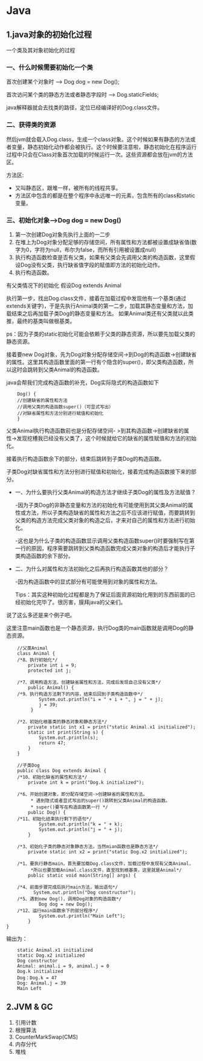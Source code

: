 # Java

## 1.java对象的初始化过程

一个类及其对象初始化的过程
###	一、什么时候需要初始化一个类

首次创建某个对象时 —> Dog dog = new Dog(); 

首次访问某个类的静态方法或者静态字段时 —> Dog.staticFields;

java解释器就会去找类的路径，定位已经编译好的Dog.class文件。

###	二、获得类的资源

然后jvm就会载入Dog.class，生成一个class对象。这个时候如果有静态的方法或者变量，静态初始化动作都会被执行。这个时候要注意啦，静态初始化在程序运行过程中只会在Class对象首次加载的时候运行一次。这些资源都会放在jvm的方法区。

方法区: 

- 又叫静态区，跟堆一样，被所有的线程共享。 
- 方法区中包含的都是在整个程序中永远唯一的元素，包含所有的class和static变量。

###	三、初始化对象—>Dog dog = new Dog()

1.	第一次创建Dog对象先执行上面的一二步 
2.	在堆上为Dog对象分配足够的存储空间，所有属性和方法都被设置成缺省值(数字为0，字符为null，布尔为false，而所有引用被设置成null） 
3.	执行构造函数检查是否有父类，如果有父类会先调用父类的构造函数，这里假设Dog没有父类，执行缺省值字段的赋值即方法的初始化动作。 
4.	执行构造函数。

有父类情况下的初始化
假设Dog extends Animal

执行第一步，找出Dog.class文件，接着在加载过程中发现他有一个基类(通过extends关键字)，于是先执行Animal类的第一二步，加载其静态变量和方法，加载结束之后再加载子类Dog的静态变量和方法。 
如果Animal类还有父类就以此类推，最终的基类叫做根基类。

ps：因为子类的static初始化可能会依赖于父类的静态资源，所以要先加载父类的静态资源。

接着要new Dog对象，先为Dog对象分配存储空间->到Dog的构造函数->创建缺省的属性。这里其构造函数里面的第一行有个隐含的super()，即父类构造函数，所以这时会跳转到父类Animal的构造函数。

java会帮我们完成构造函数的补充，Dog实际隐式的构造函数如下

		Dog() { 
		//创建缺省的属性和方法 
		//调用父类的构造函数super()（可显式写出） 
		//对缺省属性和方法分别进行赋值和初始化 
		}

父类Animal执行构造函数前也是分配存储空间- >到其构造函数->创建缺省的属性->发现挖槽我已经没有父类了，这个时候就给它的缺省的属性赋值和方法的初始化。

接着执行构造函数余下的部分，结束后跳转到子类Dog的构造函数。

子类Dog对缺省属性和方法分别进行赋值和初始化，接着完成构造函数接下来的部分。

*	一、为什么要执行父类Animal的构造方法才继续子类Dog的属性及方法赋值？ 
	
	-因为子类Dog的非静态变量和方法的初始化有可能使用到其父类Animal的属性或方法，所以子类构造缺省的属性和方法之后不应该进行赋值，而要跳转到父类的构造方法完成父类对象的构造之后，才来对自己的属性和方法进行初始化。 
	
	-这也是为什么子类的构造函数显示调用父类构造函数super()时要强制写在第一行的原因，程序需要跳转到父类构造函数完成父类对象的构造后才能执行子类构造函数的余下部分。

*	二、为什么对属性和方法初始化之后再执行构造函数其他的部分？ 
	
	-因为构造函数中的显式部分有可能使用到对象的属性和方法。


	Tips：其实这种初始化过程都是为了保证后面资源初始化用到的东西前面的已经初始化完毕了。很厉害，膜拜java的父亲们。

说了这么多还是来个例子吧。

这里注意main函数也是一个静态资源，执行Dog类的main函数就是调用Dog的静态资源。

		//父类Animal
		class Animal {  
		/*8、执行初始化*/  
		    private int i = 9;  
		    protected int j;  
		
		/*7、调用构造方法，创建缺省属性和方法，完成后发现自己没有父类*/  
		    public Animal() {  
		/*9、执行构造方法剩下的内容，结束后回到子类构造函数中*/  
		        System.out.println("i = " + i + ", j = " + j);  
		        j = 39;  
		     }  
		
		/*2、初始化根基类的静态对象和静态方法*/  
		    private static int x1 = print("static Animal.x1 initialized");  
		    static int print(String s) {  
		        System.out.println(s);  
		        return 47;  
		    }  
		}  
		
		//子类Dog
		public class Dog extends Animal {  
		/*10、初始化缺省的属性和方法*/ 
		    private int k = print("Dog.k initialized");  
		
		/*6、开始创建对象，即分配存储空间->创建缺省的属性和方法。 
		     * 遇到隐式或者显式写出的super()跳转到父类Animal的构造函数。
		     * super()要写在构造函数第一行 */  
		    public Dog() { 
		/*11、初始化结束执行剩下的语句*/
		        System.out.println("k = " + k);  
		        System.out.println("j = " + j);  
		    }  
		
		/*3、初始化子类的静态对象静态方法，当然mian函数也是静态方法*/  
		    private static int x2 = print("static Dog.x2 initialized");
		
		/*1、要执行静态main，首先要加载Dog.class文件，加载过程中发现有父类Animal， 
		     *所以也要加载Animal.class文件，直至找到根基类，这里就是Animal*/       
		    public static void main(String[] args) {  
		
		/*4、前面步骤完成后执行main方法，输出语句*/ 
		      System.out.println("Dog constructor"); 
		/*5、遇到new Dog()，调用Dog对象的构造函数*/  
		        Dog dog = new Dog();   
		/*12、运行main函数余下的部分程序*/            
		        System.out.println("Main Left"); 
		    }  
	}  

输出为：

		static Animal.x1 initialized 
		static Dog.x2 initialized 
		Dog constructor 
		Animal: animal.i = 9, animal.j = 0 
		Dog.k initialized 
		Dog：Dog.k = 47 
		Dog: Animal.j = 39 
		Main Left
		
## 2.JVM & GC
1. 引用计数
2. 根搜算法
3. CounterMarkSwap(CMS)
4. 内存分代
5. 堆栈	

